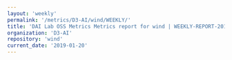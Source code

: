 ```yaml
---
layout: 'weekly'
permalink: '/metrics/D3-AI/wind/WEEKLY/'
title: 'DAI Lab OSS Metrics Metrics report for wind | WEEKLY-REPORT-2019-01-20'
organization: 'D3-AI'
repository: 'wind'
current_date: '2019-01-20'
---
```

